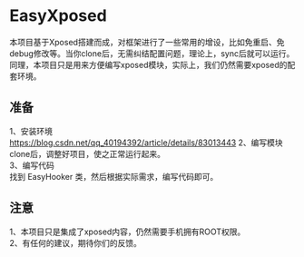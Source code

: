 # EasyXposed
本项目基于Xposed搭建而成，对框架进行了一些常用的增设，比如免重启、免debug修改等。当你clone后，无需纠结配置问题，理论上，sync后就可以运行。  
同理，本项目只是用来方便编写xposed模块，实际上，我们仍然需要xposed的配套环境。

## 准备
1、安装环境  
https://blog.csdn.net/qq_40194392/article/details/83013443
2、编写模块  
clone后，调整好项目，使之正常运行起来。  
3、编写代码  
找到 EasyHooker 类，然后根据实际需求，编写代码即可。

## 注意
1、本项目只是集成了xposed内容，仍然需要手机拥有ROOT权限。  
2、有任何的建议，期待你们的反馈。  

